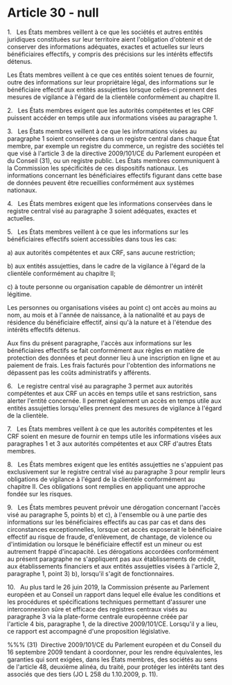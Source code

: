 # Article 30 - null


1.   Les États membres veillent à ce que les sociétés et autres entités juridiques constituées sur leur territoire aient l'obligation d'obtenir et de conserver des informations adéquates, exactes et actuelles sur leurs bénéficiaires effectifs, y compris des précisions sur les intérêts effectifs détenus.

Les États membres veillent à ce que ces entités soient tenues de fournir, outre des informations sur leur propriétaire légal, des informations sur le bénéficiaire effectif aux entités assujetties lorsque celles-ci prennent des mesures de vigilance à l'égard de la clientèle conformément au chapitre II.

2.   Les États membres exigent que les autorités compétentes et les CRF puissent accéder en temps utile aux informations visées au paragraphe 1.

3.   Les États membres veillent à ce que les informations visées au paragraphe 1 soient conservées dans un registre central dans chaque État membre, par exemple un registre du commerce, un registre des sociétés tel que visé à l'article 3 de la directive 2009/101/CE du Parlement européen et du Conseil (31), ou un registre public. Les États membres communiquent à la Commission les spécificités de ces dispositifs nationaux. Les informations concernant les bénéficiaires effectifs figurant dans cette base de données peuvent être recueillies conformément aux systèmes nationaux.

4.   Les États membres exigent que les informations conservées dans le registre central visé au paragraphe 3 soient adéquates, exactes et actuelles.

5.   Les États membres veillent à ce que les informations sur les bénéficiaires effectifs soient accessibles dans tous les cas:

a) aux autorités compétentes et aux CRF, sans aucune restriction;

b) aux entités assujetties, dans le cadre de la vigilance à l'égard de la clientèle conformément au chapitre II;

c) à toute personne ou organisation capable de démontrer un intérêt légitime.

Les personnes ou organisations visées au point c) ont accès au moins au nom, au mois et à l'année de naissance, à la nationalité et au pays de résidence du bénéficiaire effectif, ainsi qu'à la nature et à l'étendue des intérêts effectifs détenus.

Aux fins du présent paragraphe, l'accès aux informations sur les bénéficiaires effectifs se fait conformément aux règles en matière de protection des données et peut donner lieu à une inscription en ligne et au paiement de frais. Les frais facturés pour l'obtention des informations ne dépassent pas les coûts administratifs y afférents.

6.   Le registre central visé au paragraphe 3 permet aux autorités compétentes et aux CRF un accès en temps utile et sans restriction, sans alerter l'entité concernée. Il permet également un accès en temps utile aux entités assujetties lorsqu'elles prennent des mesures de vigilance à l'égard de la clientèle.

7.   Les États membres veillent à ce que les autorités compétentes et les CRF soient en mesure de fournir en temps utile les informations visées aux paragraphes 1 et 3 aux autorités compétentes et aux CRF d'autres États membres.

8.   Les États membres exigent que les entités assujetties ne s'appuient pas exclusivement sur le registre central visé au paragraphe 3 pour remplir leurs obligations de vigilance à l'égard de la clientèle conformément au chapitre II. Ces obligations sont remplies en appliquant une approche fondée sur les risques.

9.   Les États membres peuvent prévoir une dérogation concernant l'accès visé au paragraphe 5, points b) et c), à l'ensemble ou à une partie des informations sur les bénéficiaires effectifs au cas par cas et dans des circonstances exceptionnelles, lorsque cet accès exposerait le bénéficiaire effectif au risque de fraude, d'enlèvement, de chantage, de violence ou d'intimidation ou lorsque le bénéficiaire effectif est un mineur ou est autrement frappé d'incapacité. Les dérogations accordées conformément au présent paragraphe ne s'appliquent pas aux établissements de crédit, aux établissements financiers et aux entités assujetties visées à l'article 2, paragraphe 1, point 3) b), lorsqu'il s'agit de fonctionnaires.

10.   Au plus tard le 26 juin 2019, la Commission présente au Parlement européen et au Conseil un rapport dans lequel elle évalue les conditions et les procédures et spécifications techniques permettant d'assurer une interconnexion sûre et efficace des registres centraux visés au paragraphe 3 via la plate-forme centrale européenne créée par l'article 4 bis, paragraphe 1, de la directive 2009/101/CE. Lorsqu'il y a lieu, ce rapport est accompagné d'une proposition législative.

%%% (31)  Directive 2009/101/CE du Parlement européen et du Conseil du 16 septembre 2009 tendant à coordonner, pour les rendre équivalentes, les garanties qui sont exigées, dans les États membres, des sociétés au sens de l'article 48, deuxième alinéa, du traité, pour protéger les intérêts tant des associés que des tiers (JO L 258 du 1.10.2009, p. 11).
